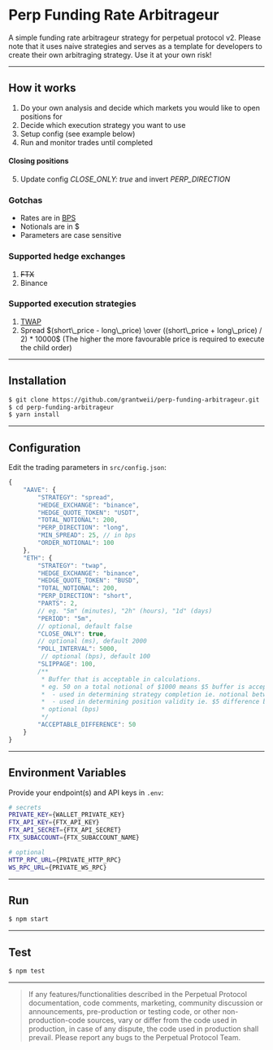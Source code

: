 # Perp Funding Rate Arbitrageur

A simple funding rate arbitrageur strategy for perpetual protocol v2. Please note that it uses naive strategies and serves as a template for developers to create their own arbitraging strategy. Use it at your own risk!

---

## How it works

1. Do your own analysis and decide which markets you would like to open positions for
2. Decide which execution strategy you want to use
3. Setup config (see example below)
4. Run and monitor trades until completed
#### Closing positions
5. Update config *CLOSE_ONLY: true* and invert *PERP_DIRECTION*

### Gotchas
- Rates are in [BPS](https://www.investopedia.com/terms/b/basispoint.asp)
- Notionals are in $
- Parameters are case sensitive

### Supported hedge exchanges
1. ~~FTX~~
2. Binance

### Supported execution strategies
1. [TWAP](https://river.com/learn/terms/t/time-weighted-average-price-twap/#:~:text=An%20asset's%20time%2Dweighted%20average,over%20a%20specified%20time%20period.)
2. Spread $(short\_price - long\_price) \over ((short\_price + long\_price) / 2) * 10000$ (The higher the more favourable price is required to execute the child order)

---

## Installation

```bash
$ git clone https://github.com/grantweii/perp-funding-arbitrageur.git
$ cd perp-funding-arbitrageur
$ yarn install
```

---

## Configuration

Edit the trading parameters in `src/config.json`:

```javascript
{
    "AAVE": {
        "STRATEGY": "spread",
        "HEDGE_EXCHANGE": "binance",
        "HEDGE_QUOTE_TOKEN": "USDT",
        "TOTAL_NOTIONAL": 200,
        "PERP_DIRECTION": "long",
        "MIN_SPREAD": 25, // in bps
        "ORDER_NOTIONAL": 100
    },
    "ETH": {
        "STRATEGY": "twap",
        "HEDGE_EXCHANGE": "binance",
        "HEDGE_QUOTE_TOKEN": "BUSD",
        "TOTAL_NOTIONAL": 200,
        "PERP_DIRECTION": "short",
        "PARTS": 2,
        // eg. "5m" (minutes), "2h" (hours), "1d" (days)
        "PERIOD": "5m",
        // optional, default false
        "CLOSE_ONLY": true,
        // optional (ms), default 2000
        "POLL_INTERVAL": 5000,
         // optional (bps), default 100
        "SLIPPAGE": 100,
        /**
         * Buffer that is acceptable in calculations.
         * eg. 50 on a total notional of $1000 means $5 buffer is acceptable.
         *  - used in determining strategy completion ie. notional between $995 and $1005 will be considered complete when OPENING
         *  - used in determining position validity ie. $5 difference between hedge notional and perp notional is still considered valid
         * optional (bps)
         */
        "ACCEPTABLE_DIFFERENCE": 50
    }
}
```

---

## Environment Variables

Provide your endpoint(s) and API keys in `.env`:

```bash
# secrets
PRIVATE_KEY={WALLET_PRIVATE_KEY}
FTX_API_KEY={FTX_API_KEY}
FTX_API_SECRET={FTX_API_SECRET}
FTX_SUBACCOUNT={FTX_SUBACCOUNT_NAME}

# optional
HTTP_RPC_URL={PRIVATE_HTTP_RPC}
WS_RPC_URL={PRIVATE_WS_RPC}
```

---

## Run

```bash
$ npm start
```

---

## Test

```bash
$ npm test
```

---

> If any features/functionalities described in the Perpetual Protocol documentation, code comments, marketing, community discussion or announcements, pre-production or testing code, or other non-production-code sources, vary or differ from the code used in production, in case of any dispute, the code used in production shall prevail. Please report any bugs to the Perpetual Protocol Team.
